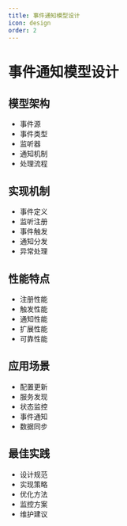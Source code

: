 ```yaml
---
title: 事件通知模型设计
icon: design
order: 2
---
```


# 事件通知模型设计

## 模型架构
- 事件源
- 事件类型
- 监听器
- 通知机制
- 处理流程

## 实现机制
- 事件定义
- 监听注册
- 事件触发
- 通知分发
- 异常处理

## 性能特点
- 注册性能
- 触发性能
- 通知性能
- 扩展性能
- 可靠性能

## 应用场景
- 配置更新
- 服务发现
- 状态监控
- 事件通知
- 数据同步

## 最佳实践
- 设计规范
- 实现策略
- 优化方法
- 监控方案
- 维护建议

